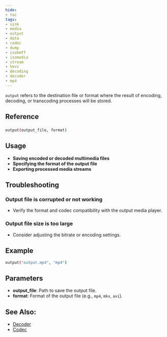 ```yaml
---
hide:
- toc
tags:
- sink
- media
- output
- data
- codec
- dump
- isobmff
- isomedia
- stream
- hevc
- decoding
- decoder
- mp4
---
```





`output` refers to the destination file or format where the result of encoding, decoding, or transcoding processes will be stored.

## Reference

### 
```bash
output(output_file, format)
```
## Usage

- **Saving encoded or decoded multimedia files**
- **Specifying the format of the output file**
- **Exporting processed media streams**

## Troubleshooting

### Output file is corrupted or not working
- Verify the format and codec compatibility with the output media player.

### Output file size is too large
- Consider adjusting the bitrate or encoding settings.

## Example

```bash
output("output.mp4", "mp4")
```

## Parameters

- **output_file**: Path to save the output file.
- **format**: Format of the output file (e.g., `mp4`, `mkv`, `avi`).

## See Also:
- [Decoder](decoder.md)
- [Codec](codec.md)

